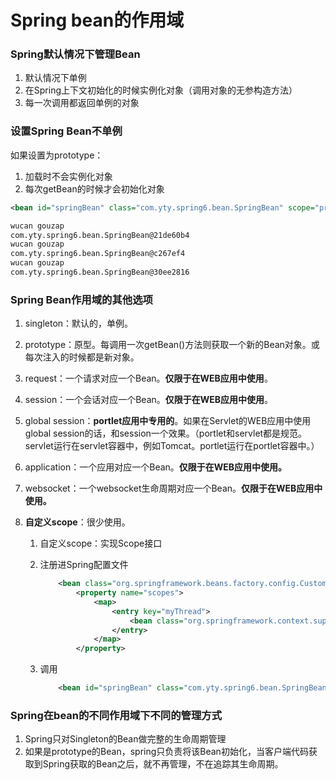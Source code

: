 # Spring bean的作用域

### Spring默认情况下管理Bean

1. 默认情况下单例
2. 在Spring上下文初始化的时候实例化对象（调用对象的无参构造方法）
3. 每一次调用都返回单例的对象

### 设置Spring Bean不单例

如果设置为prototype：

1. 加载时不会实例化对象
2. 每次getBean的时候才会初始化对象

```xml
<bean id="springBean" class="com.yty.spring6.bean.SpringBean" scope="prototype"/>
```

```txt
wucan gouzap
com.yty.spring6.bean.SpringBean@21de60b4
wucan gouzap
com.yty.spring6.bean.SpringBean@c267ef4
wucan gouzap
com.yty.spring6.bean.SpringBean@30ee2816
```

### Spring Bean作用域的其他选项

1. singleton：默认的，单例。

2. prototype：原型。每调用一次getBean()方法则获取一个新的Bean对象。或每次注入的时候都是新对象。

3. request：一个请求对应一个Bean。**仅限于在WEB应用中使用**。

4. session：一个会话对应一个Bean。**仅限于在WEB应用中使用**。

5. global session：**portlet应用中专用的**。如果在Servlet的WEB应用中使用global session的话，和session一个效果。（portlet和servlet都是规范。servlet运行在servlet容器中，例如Tomcat。portlet运行在portlet容器中。）

6. application：一个应用对应一个Bean。**仅限于在WEB应用中使用。**

7. websocket：一个websocket生命周期对应一个Bean。**仅限于在WEB应用中使用。**

8. **自定义scope**：很少使用。

   1. 自定义scope：实现Scope接口

   2. 注册进Spring配置文件

      ```xml
          <bean class="org.springframework.beans.factory.config.CustomScopeConfigurer">
              <property name="scopes">
                  <map>
                      <entry key="myThread">
                          <bean class="org.springframework.context.support.SimpleThreadScope"/>
                      </entry>
                  </map>
              </property>
      ```

   3. 调用

      ```xml
          <bean id="springBean" class="com.yty.spring6.bean.SpringBean" scope="myThread"/>
      
      ```



### Spring在bean的不同作用域下不同的管理方式

1. Spring只对Singleton的Bean做完整的生命周期管理
2. 如果是prototype的Bean，spring只负责将该Bean初始化，当客户端代码获取到Spring获取的Bean之后，就不再管理，不在追踪其生命周期。

